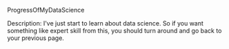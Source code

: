 ProgressOfMyDataScience

Description:
I've just start to learn about data science. So if you want something like expert skill from this, you should turn around and go back to your previous page.
